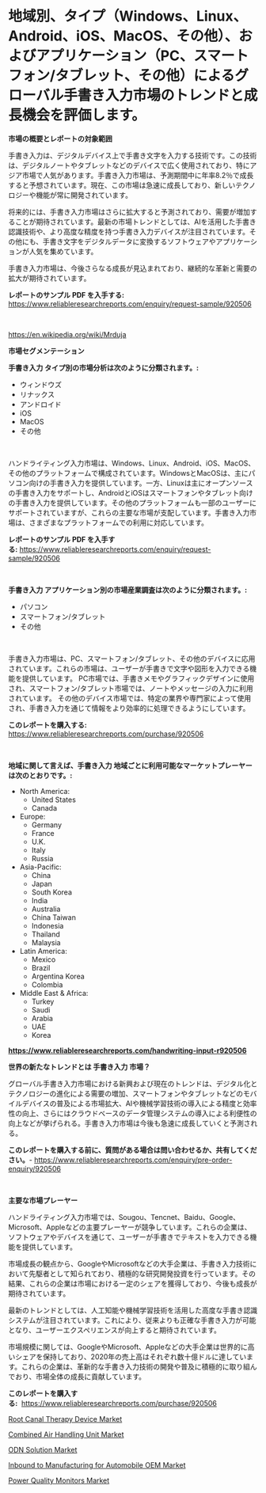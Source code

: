 <p><h1>地域別、タイプ（Windows、Linux、Android、iOS、MacOS、その他）、およびアプリケーション（PC、スマートフォン/タブレット、その他）によるグローバル手書き入力市場のトレンドと成長機会を評価します。</h1></p><p><strong>市場の概要とレポートの対象範囲</strong></p>
<p><p>手書き入力は、デジタルデバイス上で手書き文字を入力する技術です。この技術は、デジタルノートやタブレットなどのデバイスで広く使用されており、特にアジア市場で人気があります。手書き入力市場は、予測期間中に年率8.2％で成長すると予想されています。現在、この市場は急速に成長しており、新しいテクノロジーや機能が常に開発されています。</p><p>将来的には、手書き入力市場はさらに拡大すると予測されており、需要が増加することが期待されています。最新の市場トレンドとしては、AIを活用した手書き認識技術や、より高度な精度を持つ手書き入力デバイスが注目されています。その他にも、手書き文字をデジタルデータに変換するソフトウェアやアプリケーションが人気を集めています。</p><p>手書き入力市場は、今後さらなる成長が見込まれており、継続的な革新と需要の拡大が期待されています。</p></p>
<p><strong>レポートのサンプル PDF を入手する:</strong> <a href="https://www.reliableresearchreports.com/enquiry/request-sample/920506">https://www.reliableresearchreports.com/enquiry/request-sample/920506</a></p>
<p>&nbsp;</p>
<p><a href="https://en.wikipedia.org/wiki/Mrduja">https://en.wikipedia.org/wiki/Mrduja</a></p>
<p><strong>市場セグメンテーション</strong></p>
<p><strong>手書き入力 タイプ別の市場分析は次のように分類されます。:</strong></p>
<p><ul><li>ウィンドウズ</li><li>リナックス</li><li>アンドロイド</li><li>iOS</li><li>MacOS</li><li>その他</li></ul></p>
<p>&nbsp;</p>
<p><p>ハンドライティング入力市場は、Windows、Linux、Android、iOS、MacOS、その他のプラットフォームで構成されています。WindowsとMacOSは、主にパソコン向けの手書き入力を提供しています。一方、Linuxは主にオープンソースの手書き入力をサポートし、AndroidとiOSはスマートフォンやタブレット向けの手書き入力を提供しています。その他のプラットフォームも一部のユーザーにサポートされていますが、これらの主要な市場が支配しています。手書き入力市場は、さまざまなプラットフォームでの利用に対応しています。</p></p>
<p><strong>レポートのサンプル PDF を入手する:</strong>&nbsp;<a href="https://www.reliableresearchreports.com/enquiry/request-sample/920506">https://www.reliableresearchreports.com/enquiry/request-sample/920506</a></p>
<p>&nbsp;</p>
<p><strong> 手書き入力 アプリケーション別の市場産業調査は次のように分類されます。:</strong></p>
<p><ul><li>パソコン</li><li>スマートフォン/タブレット</li><li>その他</li></ul></p>
<p>&nbsp;</p>
<p><p>手書き入力市場は、PC、スマートフォン/タブレット、その他のデバイスに応用されています。これらの市場は、ユーザーが手書きで文字や図形を入力できる機能を提供しています。 PC市場では、手書きメモやグラフィックデザインに使用され、スマートフォン/タブレット市場では、ノートやメッセージの入力に利用されています。 その他のデバイス市場では、特定の業界や専門家によって使用され、手書き入力を通じて情報をより効率的に処理できるようにしています。</p></p>
<p><strong>このレポートを購入する:</strong>&nbsp; <a href="https://www.reliableresearchreports.com/purchase/920506">https://www.reliableresearchreports.com/purchase/920506</a></p>
<p>&nbsp;</p>
<p><strong>地域に関して言えば、手書き入力 地域ごとに利用可能なマーケットプレーヤーは次のとおりです。:</strong></p>
<p><ul>
    <li>
        North America:
        <ul>
            <li>United States</li>
            <li>Canada</li>
        </ul>
    </li>
    <li>
        Europe:
        <ul>
            <li>Germany</li>
            <li>France</li>
            <li>U.K.</li>
            <li>Italy</li>
            <li>Russia</li>
        </ul>
    </li>
    <li>
        Asia-Pacific:
        <ul>
            <li>China</li>
            <li>Japan</li>
            <li>South Korea</li>
            <li>India</li>
            <li>Australia</li>
            <li>China Taiwan</li>
            <li>Indonesia</li>
            <li>Thailand</li>
            <li>Malaysia</li>
        </ul>
    </li>
    <li>
        Latin America:
        <ul>
            <li>Mexico</li>
            <li>Brazil</li>
            <li>Argentina Korea</li>
            <li>Colombia</li>
        </ul>
    </li>
    <li>
        Middle East & Africa:
        <ul>
            <li>Turkey</li>
            <li>Saudi</li>
            <li>Arabia</li>
            <li>UAE</li>
            <li>Korea</li>
        </ul>
    </li>
    </ul></p>
<p><strong><a href="https://www.reliableresearchreports.com/handwriting-input-r920506">https://www.reliableresearchreports.com/handwriting-input-r920506</a></strong>&nbsp;</p>
<p><strong>世界の新たなトレンドとは 手書き入力 市場？</strong></p>
<p><p>グローバル手書き入力市場における新興および現在のトレンドは、デジタル化とテクノロジーの進化による需要の増加、スマートフォンやタブレットなどのモバイルデバイスの普及による市場拡大、AIや機械学習技術の導入による精度と効率性の向上、さらにはクラウドベースのデータ管理システムの導入による利便性の向上などが挙げられる。手書き入力市場は今後も急速に成長していくと予測される。</p></p>
<p><strong>このレポートを購入する前に、質問がある場合は問い合わせるか、共有してください。</strong>- <a href="https://www.reliableresearchreports.com/enquiry/pre-order-enquiry/920506">https://www.reliableresearchreports.com/enquiry/pre-order-enquiry/920506</a></p>
<p>&nbsp;</p>
<p><strong>主要な市場プレーヤー</strong></p>
<p><p>ハンドライティング入力市場では、Sougou、Tencnet、Baidu、Google、Microsoft、Appleなどの主要プレーヤーが競争しています。これらの企業は、ソフトウェアやデバイスを通じて、ユーザーが手書きでテキストを入力できる機能を提供しています。</p><p>市場成長の観点から、GoogleやMicrosoftなどの大手企業は、手書き入力技術において先駆者として知られており、積極的な研究開発投資を行っています。その結果、これらの企業は市場における一定のシェアを獲得しており、今後も成長が期待されています。</p><p>最新のトレンドとしては、人工知能や機械学習技術を活用した高度な手書き認識システムが注目されています。これにより、従来よりも正確な手書き入力が可能となり、ユーザーエクスペリエンスが向上すると期待されています。</p><p>市場規模に関しては、GoogleやMicrosoft、Appleなどの大手企業は世界的に高いシェアを保持しており、2020年の売上高はそれぞれ数十億ドルに達しています。これらの企業は、革新的な手書き入力技術の開発や普及に積極的に取り組んでおり、市場全体の成長に貢献しています。</p></p>
<p><strong>このレポートを購入する:</strong>&nbsp;&nbsp;<a href="https://www.reliableresearchreports.com/purchase/920506">https://www.reliableresearchreports.com/purchase/920506</a></p>
<p><p><a href="https://issuu.com/reportprime-2/docs/root-canal-therapy-device-market-size-2030.pptx">Root Canal Therapy Device Market</a></p><p><a href="https://github.com/qndifksd5/Market-Research-Report-List-1/blob/main/combined-air-handling-unit-market.md">Combined Air Handling Unit Market</a></p><p><a href="https://github.com/JameTravis/Market-Research-Report-List-6/blob/main/odn-solution-market.md">ODN Solution Market</a></p><p><a href="https://issuu.com/reportprime-2/docs/inbound-to-manufacturing-for-automobile-oem-market">Inbound to Manufacturing for Automobile OEM Market</a></p><p><a href="https://medium.com/@colin.burgess8756/global-power-quality-monitors-market-opportunities-and-forecast-for-period-from-2024-to-2031-e552f046cd72">Power Quality Monitors Market</a></p></p>